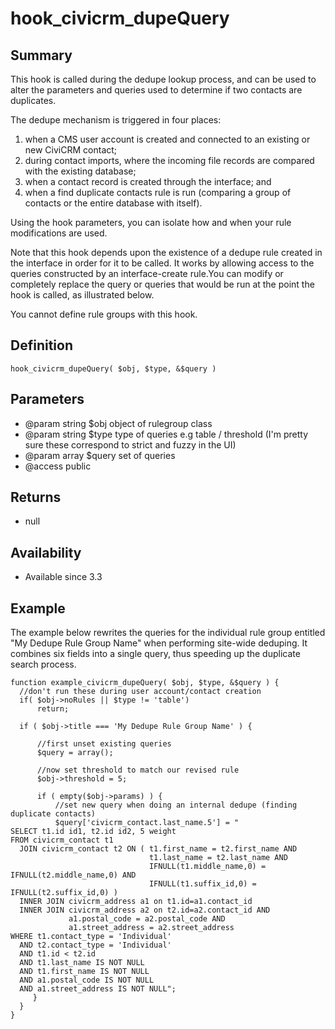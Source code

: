 # hook_civicrm_dupeQuery

## Summary

This hook is called during the dedupe lookup process, and can be used to
alter the parameters and queries used to determine if two contacts are
duplicates.

The dedupe mechanism is triggered in four places:

1.  when a CMS user account is created and connected to an existing or
    new CiviCRM contact;
2.  during contact imports, where the incoming file records are compared
    with the existing database;
3.  when a contact record is created through the interface; and
4.  when a find duplicate contacts rule is run (comparing a group of
    contacts or the entire database with itself).

Using the hook parameters, you can isolate how and when your rule
modifications are used.

Note that this hook depends upon the existence of a dedupe rule created
in the interface in order for it to be called. It works by allowing
access to the queries constructed by an interface-create rule.You can
modify or completely replace the query or queries that would be run at
the point the hook is called, as illustrated below.

You cannot define rule groups with this hook.

## Definition

    hook_civicrm_dupeQuery( $obj, $type, &$query )

## Parameters

-   @param string $obj object of rulegroup class
-   @param string $type type of queries e.g table / threshold (I'm
    pretty sure these correspond to strict and fuzzy in the UI)
-   @param array  $query set of queries
-   @access public

## Returns

-   null

## Availability

-   Available since 3.3

## Example

The example below rewrites the queries for the individual rule group
entitled "My Dedupe Rule Group Name" when performing site-wide deduping.
It combines six fields into a single query, thus speeding up the
duplicate search process.

    function example_civicrm_dupeQuery( $obj, $type, &$query ) {
      //don't run these during user account/contact creation
      if( $obj->noRules || $type != 'table')
          return;

      if ( $obj->title === 'My Dedupe Rule Group Name' ) {

          //first unset existing queries
          $query = array();

          //now set threshold to match our revised rule
          $obj->threshold = 5;

          if ( empty($obj->params) ) {
              //set new query when doing an internal dedupe (finding duplicate contacts)
              $query['civicrm_contact.last_name.5'] = "
    SELECT t1.id id1, t2.id id2, 5 weight
    FROM civicrm_contact t1
      JOIN civicrm_contact t2 ON ( t1.first_name = t2.first_name AND
                                   t1.last_name = t2.last_name AND
                                   IFNULL(t1.middle_name,0) = IFNULL(t2.middle_name,0) AND
                                   IFNULL(t1.suffix_id,0) = IFNULL(t2.suffix_id,0) )
      INNER JOIN civicrm_address a1 on t1.id=a1.contact_id
      INNER JOIN civicrm_address a2 on t2.id=a2.contact_id AND
                 a1.postal_code = a2.postal_code AND
                 a1.street_address = a2.street_address
    WHERE t1.contact_type = 'Individual'
      AND t2.contact_type = 'Individual'
      AND t1.id < t2.id
      AND t1.last_name IS NOT NULL
      AND t1.first_name IS NOT NULL
      AND a1.postal_code IS NOT NULL
      AND a1.street_address IS NOT NULL";
         }
      }
    }
